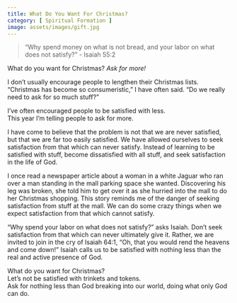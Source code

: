 ```yaml
---
title: What Do You Want For Christmas?
category: [ Spiritual Formation ]
image: assets/images/gift.jpg
---
```

> “Why spend money on what is not bread, and your labor on what does not satisfy?” - Isaiah 55:2

What do you want for Christmas? <em>Ask for more!</em>

I don’t usually encourage people to lengthen their Christmas lists. “Christmas has&nbsp;become so consumeristic,” I have often said. “Do we really need to ask for so much stuff?”  

I’ve often encouraged people to be satisfied with less.  
This year I’m telling people to ask for more.  

I have come to believe that the problem is not that we are never satisfied, but that we are far too easily satisfied. We have allowed ourselves to seek satisfaction from that which can never satisfy. Instead of learning to be satisfied with stuff, become dissatisfied with all stuff, and seek satisfaction in the life of God.

I once read a newspaper article about a woman in a white Jaguar who ran over a man standing in the mall parking space she wanted. Discovering his leg was broken, she told him to get over it as she hurried into the mall to do her Christmas shopping. This story reminds me of the danger of seeking satisfaction from stuff at the mall. We can do some crazy things when we expect satisfaction from that which cannot satisfy.

“Why spend your labor on what does not satisfy?” asks Isaiah. Don’t seek satisfaction from that which can never ultimately give it. Rather, we are invited to join in the cry of Isaiah 64:1, “Oh, that you would rend the heavens and come down!” Isaiah calls us to be satisfied with nothing less than the real and active presence of God.

What do you want for Christmas?  
Let’s not be satisfied with trinkets and tokens.  
Ask for nothing less than God breaking into our world, doing what only God can do.

